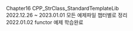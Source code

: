 Chapter16 CPP_StrClass_StandardTemplateLib  
2022.12.26 ~ 2023.01.01 모든 예제파일 챕터별로 정리  
2022.01.02 functor 예제 학습완료  
